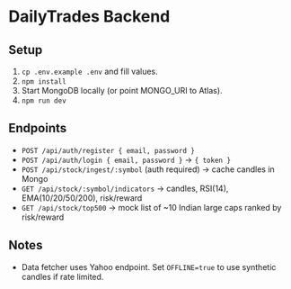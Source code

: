 # DailyTrades Backend

## Setup
1. `cp .env.example .env` and fill values.
2. `npm install`
3. Start MongoDB locally (or point MONGO_URI to Atlas).
4. `npm run dev`

## Endpoints
- `POST /api/auth/register { email, password }`
- `POST /api/auth/login { email, password }` → `{ token }`
- `POST /api/stock/ingest/:symbol` (auth required) → cache candles in Mongo
- `GET /api/stock/:symbol/indicators` → candles, RSI(14), EMA(10/20/50/200), risk/reward
- `GET /api/stock/top500` → mock list of ~10 Indian large caps ranked by risk/reward

## Notes
- Data fetcher uses Yahoo endpoint. Set `OFFLINE=true` to use synthetic candles if rate limited.
